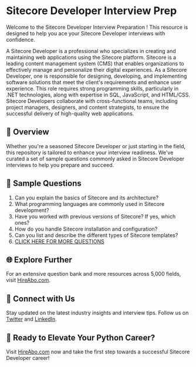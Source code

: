 # Sitecore Developer Interview Prep

Welcome to the Sitecore Developer Interview Preparation ! This resource is designed to help you ace your Sitecore Developer interviews with confidence.

A Sitecore Developer is a professional who specializes in creating and maintaining web applications using the Sitecore platform. Sitecore is a leading content management system (CMS) that enables organizations to effectively manage and personalize their digital experiences. As a Sitecore Developer, one is responsible for designing, developing, and implementing software solutions that meet the client's requirements and enhance user experience. This role requires strong programming skills, particularly in .NET technologies, along with expertise in SQL, JavaScript, and HTML/CSS. Sitecore Developers collaborate with cross-functional teams, including project managers, designers, and content strategists, to ensure the successful delivery of high-quality web applications.

## 🚀 Overview

Whether you're a seasoned Sitecore Developer or just starting in the field, this repository is tailored to enhance your interview readiness. We've curated a set of sample questions commonly asked in Sitecore Developer interviews to help you prepare and succeed.

## 📝 Sample Questions

1. Can you explain the basics of Sitecore and its architecture?
2. What programming languages are commonly used in Sitecore development?
3. Have you worked with previous versions of Sitecore? If yes, which ones?
4. How do you handle Sitecore installation and configuration?
5. Can you list and describe the different types of Sitecore templates?
6. [CLICK HERE FOR MORE QUESTIONS](https://hireabo.com/job/0_0_42/Sitecore%20Developer)

## 🌐 Explore Further

For an extensive question bank and more resources across 5,000 fields, visit [HireAbo.com](https://www.hireabo.com).

## 📱 Connect with Us

Stay updated on the latest industry insights and interview tips. Follow us on [Twitter](https://twitter.com/hireabo) and [LinkedIn](https://www.linkedin.com/in/hire-abo-3609972a8/).

## 🚀 Ready to Elevate Your Python Career?

Visit [HireAbo.com](https://www.hireabo.com) now and take the first step towards a successful Sitecore Developer career!
